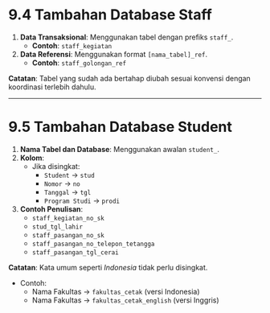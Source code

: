 # 9.4 Tambahan Database Staff

1. **Data Transaksional**: Menggunakan tabel dengan prefiks `staff_`.
    - **Contoh**: `staff_kegiatan`
2. **Data Referensi**: Menggunakan format `[nama_tabel]_ref`.
    - **Contoh**: `staff_golongan_ref`

**Catatan**: Tabel yang sudah ada bertahap diubah sesuai konvensi dengan koordinasi terlebih dahulu.

---

# 9.5 Tambahan Database Student

1. **Nama Tabel dan Database**: Menggunakan awalan `student_`.
2. **Kolom**:
    - Jika disingkat:
        - `Student` → `stud`
        - `Nomor` → `no`
        - `Tanggal` → `tgl`
        - `Program Studi` → `prodi`
3. **Contoh Penulisan**:
    - `staff_kegiatan_no_sk`
    - `stud_tgl_lahir`
    - `staff_pasangan_no_sk`
    - `staff_pasangan_no_telepon_tetangga`
    - `staff_pasangan_tgl_cerai`

**Catatan**: Kata umum seperti *Indonesia* tidak perlu disingkat.

- Contoh:
    - Nama Fakultas → `fakultas_cetak` (versi Indonesia)
    - Nama Fakultas → `fakultas_cetak_english` (versi Inggris)
